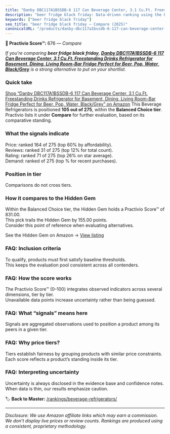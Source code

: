 ```yaml
---
title: "Danby DBC117A1BSSDB-6 117 Can Beverage Center, 3.1 Cu.Ft. Freestanding Drinks Refrigerator for Basement, Dining, Living Room-Bar Fridge Perfect for Beer, Pop, Water, Black/Grey"
description: "beer fridge black friday: Data-driven ranking using the Practivio Score™. Positioned by quality, value, demand, findability, momentum."
keywords: ["beer fridge black friday"]
seo_title: "beer fridge black friday — Compare (2025)"
canonicalURL: "/products/danby-dbc117a1bssdb-6-117-can-beverage-center-31-cuft-freestanding-drinks-refrigerator-for-basement-dining-living-room-bar-fridge-perfect-for-beer-pop-water-blackgrey-B07TFK46FC/"
---
```


**🛒 Practivio Score™:** 676 — _Compare_


*If you're comparing **beer fridge black friday**, **[Danby DBC117A1BSSDB-6 117 Can Beverage Center, 3.1 Cu.Ft. Freestanding Drinks Refrigerator for Basement, Dining, Living Room-Bar Fridge Perfect for Beer, Pop, Water, Black/Grey](https://www.amazon.com/dp/B07TFK46FC?tag=practivio-20)** is a strong alternative to put on your shortlist.*
### Quick take
[Shop “Danby DBC117A1BSSDB-6 117 Can Beverage Center, 3.1 Cu.Ft. Freestanding Drinks Refrigerator for Basement, Dining, Living Room-Bar Fridge Perfect for Beer, Pop, Water, Black/Grey” on Amazon](https://www.amazon.com/dp/B07TFK46FC?tag=practivio-20)
This Beverage Refrigerators is positioned **105 out of 275**, within the **Balanced Choice tier**.  
Practivio lists it under **Compare** for further evaluation, based on its comparative standing.

### What the signals indicate
Price: ranked 164 of 275 (top 60% by affordability).  
Reviews: ranked 31 of 275 (top 12% for total count).  
Rating: ranked 71 of 275 (top 26% on star average).  
Demand: ranked  of 275 (top % for recent purchases).

### Position in tier
Comparisons do not cross tiers.

### How it compares to the Hidden Gem
Within the Balanced Choice tier, the Hidden Gem holds a Practivio Score™ of 831.00.  
This pick trails the Hidden Gem by 155.00 points.  
Consider this point of reference when evaluating alternatives.  

See the Hidden Gem on Amazon → [View listing](https://www.amazon.com/dp/B0786TJC33?tag=practivio-20)

### FAQ: Inclusion criteria
To qualify, products must first satisfy baseline thresholds.  
This keeps the evaluation pool consistent across all contenders.

### FAQ: How the score works
The Practivio Score™ (0–100) integrates observed indicators across several dimensions, tier by tier.  
Unavailable data points increase uncertainty rather than being guessed.

### FAQ: What “signals” means here
Signals are aggregated observations used to position a product among its peers in a given tier.

### FAQ: Why price tiers?
Tiers establish fairness by grouping products with similar price constraints.  
Each score reflects a product’s standing inside its tier.

### FAQ: Interpreting uncertainty
Uncertainty is always disclosed in the evidence base and confidence notes.  
When data is thin, our results emphasize caution.

<!-- Missing template for Compare/CompareWithinPriceClass -->


🏷️ **Back to Master:** [/rankings/beverage-refrigerators/](/rankings/beverage-refrigerators/)

---
_Disclosure: We use Amazon affiliate links which may earn a commission. We don’t display live prices or review counts. Rankings are produced using a consistent, proprietary methodology._
